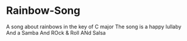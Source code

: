 # Rainbow-Song
A song about rainbows in the key of C major
The song is a happy lullaby
And a Samba
And ROck & Roll
ANd Salsa
